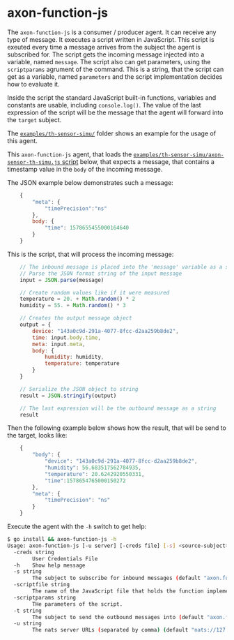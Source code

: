 axon-function-js
================

The `axon-function-js` is a consumer / producer agent.
It can receive any type of message.
It executes a script written in JavaScript.
This script is exeuted every time a message arrives from the subject the agent is subscribed for.
The script gets the incoming message injected into a variable, named `message`.
The script also can get parameters, using the `scriptparams` agrument of the command. This is a string, that the script can get as a variable, named `parameters` and the script implementation decides how to evaluate it.

Inside the script the standard JavaScript built-in functions, variables and constants are usable, including `console.log()`.
The value of the last expression of the script will be the message that the agent will forward into the `target` subject.

The [`examples/th-sensor-simu/`](../examples/th-sensor-simu/) folder shows an example for the usage of this agent.

This `axon-function-js` agent, that loads the [`examples/th-sensor-simu/axon-sensor-th-simu.js` script](../examples/th-sensor-simu/axon-sensor-th-simulator.js) below, that expects a message, that contains a timestamp value in the `body` of the incoming message.

The JSON example below demonstrates such a message:

```JavaScript
    {
        "meta": {
            "timePrecision":"ns"
        },
        body: {
            "time": 1578655455000164640
        }
    }
```

This is the script, that will process the incoming message:

```JavaScript
    // The inbound message is placed into the 'message' variable as a string
    // Parse the JSON format string of the input message
    input = JSON.parse(message)

    // Create random values like if it were measured
    temperature = 20. + Math.random() * 2
    humidity = 55. + Math.random() * 3

    // Creates the output message object
    output = {
        device: "143a0c9d-291a-4077-8fcc-d2aa259b8de2",
        time: input.body.time,
        meta: input.meta,
        body: {
            humidity: humidity,
            temperature: temperature
        }
    }

    // Serialize the JSON object to string
    result = JSON.stringify(output)

    // The last expression will be the outbound message as a string
    result
```

Then the following example below shows how the result, that will be send to the target, looks like:

```JavaScript
    {
        "body": {
            "device": "143a0c9d-291a-4077-8fcc-d2aa259b8de2",
            "humidity": 56.683517562784935,
            "temperature": 20.6242920550331,
            "time":1578654765000150272
        },
        "meta": {
            "timePrecision": "ns"
        }
    }
```

Execute the agent with the `-h` switch to get help:

```bash
$ go install && axon-function-js -h
Usage: axon-function-js [-u server] [-creds file] [-s] <source-subject> [-t] <target-subject> -scriptfile <script-filename> -scriptparams <script-parameters>
  -creds string
    	User Credentials File
  -h	Show help message
  -s string
    	The subject to subscribe for inbound messages (default "axon.func.in")
  -scriptfile string
    	The name of the JavaScript file that holds the function implementation. (default "function.js")
  -scriptparams string
    	THe parameters of the script.
  -t string
    	The subject to send the outbound messages into (default "axon.func.out")
  -u string
    	The nats server URLs (separated by comma) (default "nats://127.0.0.1:4222")
```

